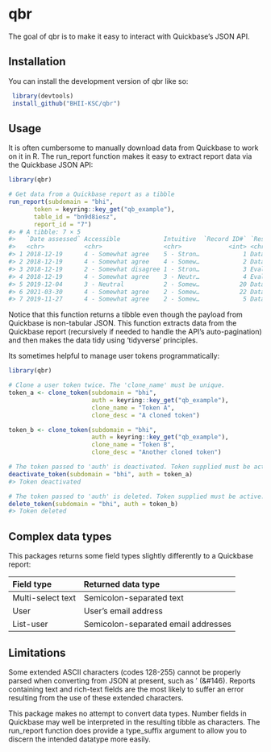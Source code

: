 
<!-- README.md is generated from README.Rmd. Please edit that file -->

# qbr

<!-- badges: start -->
<!-- badges: end -->

The goal of qbr is to make it easy to interact with Quickbase’s JSON
API.

## Installation

You can install the development version of qbr like so:

``` r
 library(devtools)
 install_github("BHII-KSC/qbr")
```

## Usage

It is often cumbersome to manually download data from Quickbase to work
on it in R. The run_report function makes it easy to extract report data
via the Quickbase JSON API:

``` r
library(qbr)

# Get data from a Quickbase report as a tibble
run_report(subdomain = "bhi",
       token = keyring::key_get("qb_example"),
       table_id = "bn9d8iesz",
       report_id = "7")
#> # A tibble: 7 × 5
#>   `Date assessed` Accessible            Intuitive  `Record ID#` `Respondent ty…`
#>   <chr>           <chr>                 <chr>             <int> <chr>           
#> 1 2018-12-19      4 - Somewhat agree    5 - Stron…            1 Data analyst    
#> 2 2018-12-19      4 - Somewhat agree    4 - Somew…            2 Data analyst    
#> 3 2018-12-19      2 - Somewhat disagree 1 - Stron…            3 Evaluator       
#> 4 2018-12-19      4 - Somewhat agree    3 - Neutr…            4 Evaluator       
#> 5 2019-12-04      3 - Neutral           2 - Somew…           20 Data analyst    
#> 6 2021-03-30      4 - Somewhat agree    2 - Somew…           22 Data analyst    
#> 7 2019-11-27      4 - Somewhat agree    2 - Somew…            5 Data analyst
```

Notice that this function returns a tibble even though the payload from
Quickbase is non-tabular JSON. This function extracts data from the
Quickbase report (recursively if needed to handle the API’s
auto-pagination) and then makes the data tidy using ‘tidyverse’
principles.

Its sometimes helpful to manage user tokens programmatically:

``` r
library(qbr)

# Clone a user token twice. The 'clone_name' must be unique. 
token_a <- clone_token(subdomain = "bhi", 
                       auth = keyring::key_get("qb_example"),
                       clone_name = "Token A",
                       clone_desc = "A cloned token")

token_b <- clone_token(subdomain = "bhi", 
                       auth = keyring::key_get("qb_example"),
                       clone_name = "Token B",
                       clone_desc = "Another cloned token")

# The token passed to 'auth' is deactivated. Token supplied must be active.
deactivate_token(subdomain = "bhi", auth = token_a)
#> Token deactivated

# The token passed to 'auth' is deleted. Token supplied must be active.
delete_token(subdomain = "bhi", auth = token_b)
#> Token deleted
```

## Complex data types

This packages returns some field types slightly differently to a
Quickbase report:

| Field type        | Returned data type                  |
|:------------------|:------------------------------------|
| Multi-select text | Semicolon-separated text            |
| User              | User’s email address                |
| List-user         | Semicolon-separated email addresses |

## Limitations

Some extended ASCII characters (codes 128-255) cannot be properly parsed
when converting from JSON at present, such as ’ (&#146). Reports
containing text and rich-text fields are the most likely to suffer an
error resulting from the use of these extended characters.

This package makes no attempt to convert data types. Number fields in
Quickbase may well be interpreted in the resulting tibble as characters.
The run_report function does provide a type_suffix argument to allow you
to discern the intended datatype more easily.
